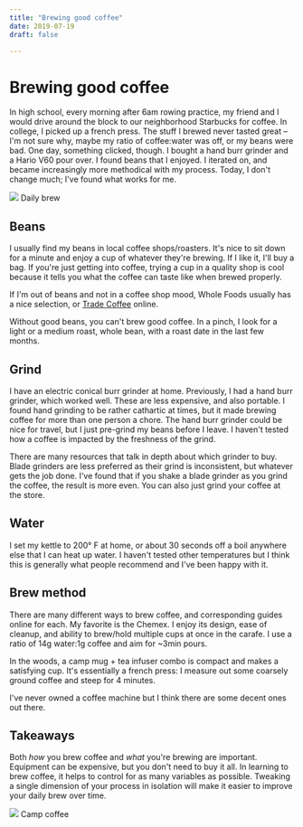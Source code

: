 ```yaml
---
title: "Brewing good coffee"
date: 2019-07-19
draft: false

---
```


# Brewing good coffee

In high school, every morning after 6am rowing practice, my friend and I would
drive around the block to our neighborhood Starbucks for coffee. In college, I
picked up a french press. The stuff I brewed never tasted great – I'm not sure
why, maybe my ratio of coffee:water was off, or my beans were bad.  One day,
something clicked, though. I bought a hand burr grinder and a Hario V60 pour
over. I found beans that I enjoyed. I iterated on, and became increasingly more
methodical with my process. Today, I don't change much; I've found what works
for me.

<div class="caption">
    <img class="inline" src="/img/chemex.jpg" />
    Daily brew
</div>

## Beans

I usually find my beans in local coffee shops/roasters. It's nice to sit down
for a minute and enjoy a cup of whatever they're brewing. If I like it, I'll
buy a bag. If you're just getting into coffee, trying a cup in a quality shop is
cool because it tells you what the coffee can taste like when brewed properly.

If I'm out of beans and not in a coffee shop mood, Whole Foods usually has a
nice selection, or [Trade Coffee][] online.

Without good beans, you can't brew good coffee. In a pinch, I look for a light
or a medium roast, whole bean, with a roast date in the last few months.

## Grind

I have an electric conical burr grinder at home. Previously, I had a hand burr
grinder, which worked well. These are less expensive, and also portable. I found
hand grinding to be rather cathartic at times, but it made brewing coffee for
more than one person a chore. The hand burr grinder could be nice for travel,
but I just pre-grind my beans before I leave. I haven't tested how a coffee is
impacted by the freshness of the grind.

There are many resources that talk in depth about which grinder to buy. Blade
grinders are less preferred as their grind is inconsistent, but whatever gets
the job done. I've found that if you shake a blade grinder as you grind the
coffee, the result is more even. You can also just grind your coffee at the
store.

## Water

I set my kettle to 200° F at home, or about 30 seconds off a boil anywhere else
that I can heat up water. I haven't tested other temperatures but I think this
is generally what people recommend and I've been happy with it.

## Brew method

There are many different ways to brew coffee, and corresponding guides online
for each. My favorite is the Chemex. I enjoy its design, ease of cleanup, and
ability to brew/hold multiple cups at once in the carafe. I use a ratio of 14g
water:1g coffee and aim for ~3min pours.

In the woods, a camp mug + tea infuser combo is compact and makes a satisfying
cup. It's essentially a french press: I measure out some coarsely ground coffee
and steep for 4 minutes.

I've never owned a coffee machine but I think there are some decent ones out
there.

## Takeaways

Both _how_ you brew coffee and _what_ you're brewing are important.
Equipment can be expensive, but you don't need to buy it all.
In learning to brew coffee, it helps to control for as many variables as
possible. Tweaking a single dimension of your process in isolation will make it
easier to improve your daily brew over time.

<div class="caption">
    <img class="inline" src="/img/camping.jpg" />
    Camp coffee
</div>

[Trade Coffee]: https://www.drinktrade.com
